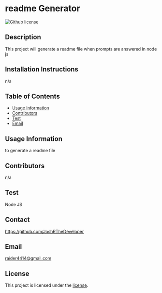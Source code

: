 # readme Generator 
![Github license](https://img.shields.io/badge/license--blue.svg)

## Description
This project will generate a readme file when prompts are answered in node js

## Installation Instructions
n/a

## Table of Contents
* [Usage Information](#usage-information)
* [Contributors](#contributors)
* [Test](#test)
* [Email](#email)

## Usage Information
to generate a readme file

## Contributors
n/a

## Test
Node JS

## Contact
https://github.com/JoshRTheDeveloper

## Email
raider4414@gmail.com

## License

This project is licensed under the [ license]([License](https://opensource.org/licenses/)).